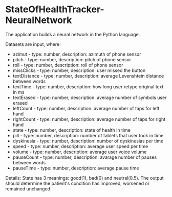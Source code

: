 # StateOfHealthTracker-NeuralNetwork

The application builds a neural network in the Python language.

Datasets are input, where:
* azimut - type: number, description: azimuth of phone sensor
* pitch - type: number, description: pitch of phone sensor
* roll - type: number, description: roll of phone sensor
* missClicks - type: number, description: user missed the button
* textDistance - type: number, description: average Levenshtein distance between words
* textTime - type: number, description: how long user retype original text in ms
* textErased - type: number, description: average number of symbols user erased
* leftCount - type: number, description: average number of taps for left hand
* rightCount - type: number, description: average number of taps for right hand
* state - type: number, description: state of health in time
* pill - type: number, description: number of tablets that user took in time
* dyskinesia - type: number, description: number of dyskinesias per time
* speed - type: number, description: average user speed per time
* volume - type: number, description: average user voice volume
* pauseCount - type: number, description: avarage number of pauses between words
* pauseTime -  type: number, description: average pause time

Details: 
State has 3 meanings: good(1), bad(0) and neutral(0.5). 
The output should determine the patient's condition has improved, worsened or remained unchanged.
